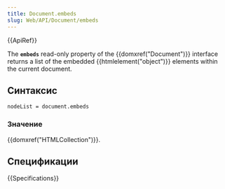 ```yaml
---
title: Document.embeds
slug: Web/API/Document/embeds
---
```


{{ApiRef}}

The **`embeds`** read-only property of the {{domxref("Document")}} interface returns a list of the embedded {{htmlelement("object")}} elements within the current document.

## Синтаксис

```
nodeList = document.embeds
```

### Значение

{{domxref("HTMLCollection")}}.

## Спецификации

{{Specifications}}
